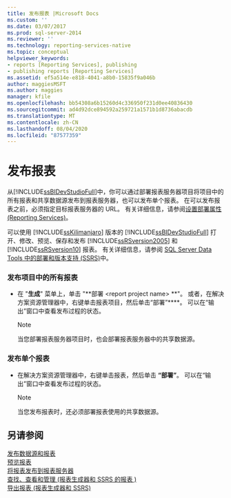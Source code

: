 ```yaml
---
title: 发布报表 |Microsoft Docs
ms.custom: ''
ms.date: 03/07/2017
ms.prod: sql-server-2014
ms.reviewer: ''
ms.technology: reporting-services-native
ms.topic: conceptual
helpviewer_keywords:
- reports [Reporting Services], publishing
- publishing reports [Reporting Services]
ms.assetid: ef5a514e-e818-4041-a8b0-15835f9a046b
author: maggiesMSFT
ms.author: maggies
manager: kfile
ms.openlocfilehash: bb54308a6b15260d4c336950f231d0ee40836430
ms.sourcegitcommit: ad4d92dce894592a259721a1571b1d8736abacdb
ms.translationtype: MT
ms.contentlocale: zh-CN
ms.lasthandoff: 08/04/2020
ms.locfileid: "87577359"
---
```

# <a name="publish-reports"></a>发布报表
  从[!INCLUDE[ssBIDevStudioFull](../includes/ssbidevstudiofull-md.md)]中，你可以通过部署报表服务器项目将项目中的所有报表和共享数据源发布到报表服务器，也可以发布单个报表。 在可以发布报表之前，必须指定目标报表服务器的 URL。 有关详细信息，请参阅[设置部署属性 (Reporting Services)](tools/set-deployment-properties-reporting-services.md)。  
  
 可以使用 [!INCLUDE[ssKilimanjaro](../includes/sskilimanjaro-md.md)] 版本的 [!INCLUDE[ssBIDevStudioFull](../includes/ssbidevstudiofull-md.md)] 打开、修改、预览、保存和发布 [!INCLUDE[ssRSversion2005](../includes/ssrsversion2005-md.md)] 和 [!INCLUDE[ssRSversion10](../includes/ssrsversion10-md.md)] 报表。 有关详细信息，请参阅 [SQL Server Data Tools 中的部署和版本支持 (SSRS)](tools/deployment-and-version-support-in-sql-server-data-tools-ssrs.md)中。  
  
### <a name="to-publish-all-reports-in-a-project"></a>发布项目中的所有报表  
  
-   在 "**生成**" 菜单上，单击 "**部署 \<report project name> **"。 或者，在解决方案资源管理器中，右键单击报表项目，然后单击“部署”****。 可以在“输出”窗口中查看发布过程的状态。  
  
    > [!NOTE]  
    >  当您部署报表服务器项目时，也会部署报表服务器中的共享数据源。  
  
### <a name="to-publish-a-single-report"></a>发布单个报表  
  
-   在解决方案资源管理器中，右键单击报表，然后单击 **“部署”**。 可以在“输出”窗口中查看发布过程的状态。  
  
    > [!NOTE]  
    >  当您发布报表时，还必须部署报表使用的共享数据源。  
  
## <a name="see-also"></a>另请参阅  
 [发布数据源和报表](reports/publishing-data-sources-and-reports.md)   
 [预览报表](reports/previewing-reports.md)   
 [将报表发布到报表服务器](reports/publishing-reports-to-a-report-server.md)   
 [查找、查看和管理 &#40;报表生成器和 SSRS 的报表 &#41;](report-builder/finding-viewing-and-managing-reports-report-builder-and-ssrs.md)   
 [导出报表 &#40;报表生成器和 SSRS&#41;](report-builder/export-reports-report-builder-and-ssrs.md)  
  
  
